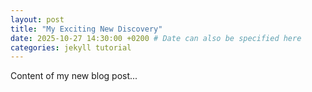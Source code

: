 ```yaml
---
layout: post
title: "My Exciting New Discovery"
date: 2025-10-27 14:30:00 +0200 # Date can also be specified here
categories: jekyll tutorial
---
```

    
Content of my new blog post...